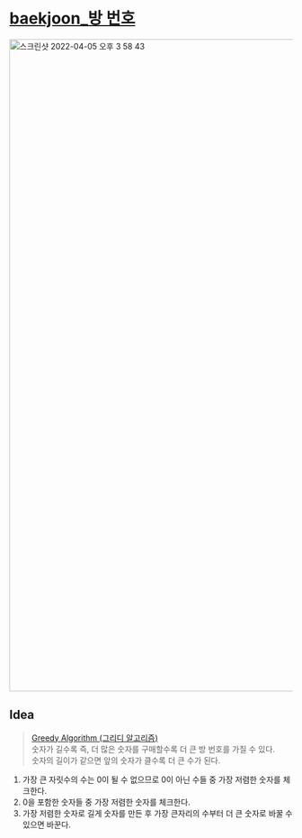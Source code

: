 # [baekjoon_방 번호](https://www.acmicpc.net/problem/1082)


<img width="1158" alt="스크린샷 2022-04-05 오후 3 58 43" src="https://user-images.githubusercontent.com/87896466/161696893-f28c625e-6f72-44a7-9d2d-526a0f914266.png">

## Idea   
>  <a href="/Notes/그리디 알고리즘" target="_blank">Greedy Algorithm (그리디 알고리즘)</a>   
>  숫자가 길수록 즉, 더 많은 숫자를 구매할수록 더 큰 방 번호를 가질 수 있다.   
>  숫자의 길이가 같으면 앞의 숫자가 클수록 더 큰 수가 된다.   

1. 가장 큰 자릿수의 수는 0이 될 수 없으므로 0이 아닌 수들 중 가장 저렴한 숫자를 체크한다.
2. 0을 포함한 숫자들 중 가장 저렴한 숫자를 체크한다.
3. 가장 저렴한 숫자로 길게 숫자를 만든 후 가장 큰자리의 수부터 더 큰 숫자로 바꿀 수 있으면 바꾼다.
